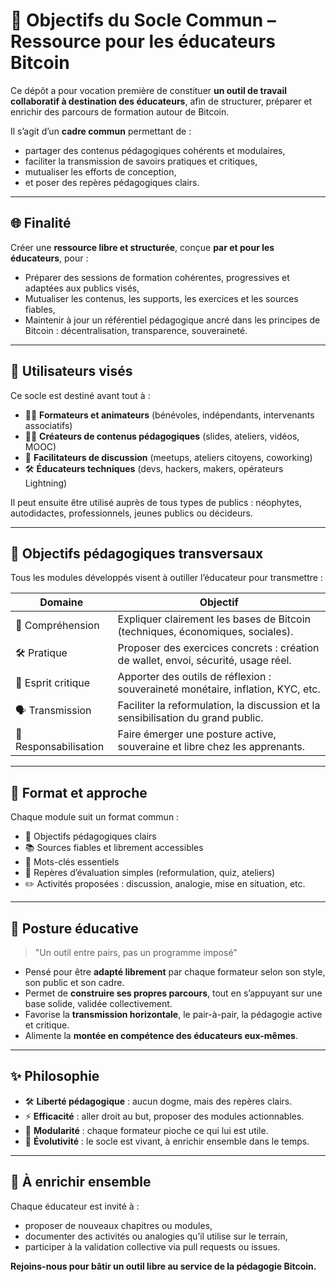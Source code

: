 # 🎯 Objectifs du Socle Commun – Ressource pour les éducateurs Bitcoin

Ce dépôt a pour vocation première de constituer **un outil de travail collaboratif à destination des éducateurs**, afin de structurer, préparer et enrichir des parcours de formation autour de Bitcoin.

Il s’agit d’un **cadre commun** permettant de :
- partager des contenus pédagogiques cohérents et modulaires,
- faciliter la transmission de savoirs pratiques et critiques,
- mutualiser les efforts de conception,
- et poser des repères pédagogiques clairs.

---

## 🌐 Finalité

Créer une **ressource libre et structurée**, conçue **par et pour les éducateurs**, pour :
- Préparer des sessions de formation cohérentes, progressives et adaptées aux publics visés,
- Mutualiser les contenus, les supports, les exercices et les sources fiables,
- Maintenir à jour un référentiel pédagogique ancré dans les principes de Bitcoin : décentralisation, transparence, souveraineté.

---

## 👥 Utilisateurs visés

Ce socle est destiné avant tout à :

- 👩‍🏫 **Formateurs et animateurs** (bénévoles, indépendants, intervenants associatifs)
- 🧑‍💻 **Créateurs de contenus pédagogiques** (slides, ateliers, vidéos, MOOC)
- 🧠 **Facilitateurs de discussion** (meetups, ateliers citoyens, coworking)
- 🛠️ **Éducateurs techniques** (devs, hackers, makers, opérateurs Lightning)

Il peut ensuite être utilisé auprès de tous types de publics : néophytes, autodidactes, professionnels, jeunes publics ou décideurs.

---

## 🧱 Objectifs pédagogiques transversaux

Tous les modules développés visent à outiller l’éducateur pour transmettre :

| Domaine | Objectif |
|--------|----------|
| 📖 Compréhension | Expliquer clairement les bases de Bitcoin (techniques, économiques, sociales). |
| 🛠️ Pratique | Proposer des exercices concrets : création de wallet, envoi, sécurité, usage réel. |
| 🧠 Esprit critique | Apporter des outils de réflexion : souveraineté monétaire, inflation, KYC, etc. |
| 🗣️ Transmission | Faciliter la reformulation, la discussion et la sensibilisation du grand public. |
| 🤝 Responsabilisation | Faire émerger une posture active, souveraine et libre chez les apprenants. |

---

## 🧰 Format et approche

Chaque module suit un format commun :
- 🎯 Objectifs pédagogiques clairs
- 📚 Sources fiables et librement accessibles
- 🧩 Mots-clés essentiels
- 🧭 Repères d’évaluation simples (reformulation, quiz, ateliers)
- ✏️ Activités proposées : discussion, analogie, mise en situation, etc.

---

## 🧠 Posture éducative

> "Un outil entre pairs, pas un programme imposé"

- Pensé pour être **adapté librement** par chaque formateur selon son style, son public et son cadre.
- Permet de **construire ses propres parcours**, tout en s’appuyant sur une base solide, validée collectivement.
- Favorise la **transmission horizontale**, le pair-à-pair, la pédagogie active et critique.
- Alimente la **montée en compétence des éducateurs eux-mêmes**.

---

## ✨ Philosophie

- 🛠️ **Liberté pédagogique** : aucun dogme, mais des repères clairs.
- ⚡ **Efficacité** : aller droit au but, proposer des modules actionnables.
- 🧩 **Modularité** : chaque formateur pioche ce qui lui est utile.
- 🔄 **Évolutivité** : le socle est vivant, à enrichir ensemble dans le temps.

---

## 💬 À enrichir ensemble

Chaque éducateur est invité à :
- proposer de nouveaux chapitres ou modules,
- documenter des activités ou analogies qu’il utilise sur le terrain,
- participer à la validation collective via pull requests ou issues.

**Rejoins-nous pour bâtir un outil libre au service de la pédagogie Bitcoin.**
